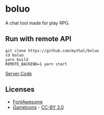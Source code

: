 # boluo

A chat tool made for play RPG.

## Run with remote API

```
git clone https://github.com/mythal/boluo
cd boluo
yarn build
REMOTE_BACKEND=1 yarn start
```

[Server Code](https://github.com/mythal/boluo-server)

## Licenses

- [FontAwesome](https://fontawesome.com/license)
- [GameIcons](https://game-icons.net/) - [CC-BY 3.0](https://creativecommons.org/licenses/by/3.0/)
